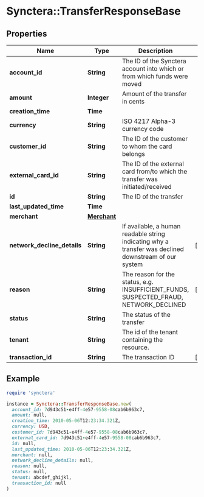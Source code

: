 # Synctera::TransferResponseBase

## Properties

| Name | Type | Description | Notes |
| ---- | ---- | ----------- | ----- |
| **account_id** | **String** | The ID of the Synctera account into which or from which funds were moved |  |
| **amount** | **Integer** | Amount of the transfer in cents |  |
| **creation_time** | **Time** |  |  |
| **currency** | **String** | ISO 4217  Alpha-3 currency code |  |
| **customer_id** | **String** | The ID of the customer to whom the card belongs |  |
| **external_card_id** | **String** | The ID of the external card from/to which the transfer was initiated/received |  |
| **id** | **String** | The ID of the transfer |  |
| **last_updated_time** | **Time** |  |  |
| **merchant** | [**Merchant**](Merchant.md) |  |  |
| **network_decline_details** | **String** | If available, a human readable string indicating why a transfer was declined downstream of our system | [optional] |
| **reason** | **String** | The reason for the status, e.g. INSUFFICIENT_FUNDS, SUSPECTED_FRAUD, NETWORK_DECLINED | [optional] |
| **status** | **String** | The status of the transfer |  |
| **tenant** | **String** | The id of the tenant containing the resource.  |  |
| **transaction_id** | **String** | The transaction ID | [optional] |

## Example

```ruby
require 'synctera'

instance = Synctera::TransferResponseBase.new(
  account_id: 7d943c51-e4ff-4e57-9558-08cab6b963c7,
  amount: null,
  creation_time: 2010-05-06T12:23:34.321Z,
  currency: USD,
  customer_id: 7d943c51-e4ff-4e57-9558-08cab6b963c7,
  external_card_id: 7d943c51-e4ff-4e57-9558-08cab6b963c7,
  id: null,
  last_updated_time: 2010-05-06T12:23:34.321Z,
  merchant: null,
  network_decline_details: null,
  reason: null,
  status: null,
  tenant: abcdef_ghijkl,
  transaction_id: null
)
```

